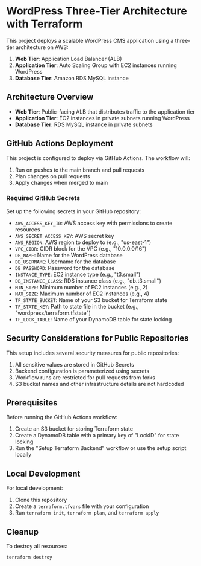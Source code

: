 # WordPress Three-Tier Architecture with Terraform

This project deploys a scalable WordPress CMS application using a three-tier architecture on AWS:

1. **Web Tier**: Application Load Balancer (ALB)
2. **Application Tier**: Auto Scaling Group with EC2 instances running WordPress
3. **Database Tier**: Amazon RDS MySQL instance

## Architecture Overview

- **Web Tier**: Public-facing ALB that distributes traffic to the application tier
- **Application Tier**: EC2 instances in private subnets running WordPress
- **Database Tier**: RDS MySQL instance in private subnets

## GitHub Actions Deployment

This project is configured to deploy via GitHub Actions. The workflow will:

1. Run on pushes to the main branch and pull requests
2. Plan changes on pull requests
3. Apply changes when merged to main

### Required GitHub Secrets

Set up the following secrets in your GitHub repository:

- `AWS_ACCESS_KEY_ID`: AWS access key with permissions to create resources
- `AWS_SECRET_ACCESS_KEY`: AWS secret key
- `AWS_REGION`: AWS region to deploy to (e.g., "us-east-1")
- `VPC_CIDR`: CIDR block for the VPC (e.g., "10.0.0.0/16")
- `DB_NAME`: Name for the WordPress database
- `DB_USERNAME`: Username for the database
- `DB_PASSWORD`: Password for the database
- `INSTANCE_TYPE`: EC2 instance type (e.g., "t3.small")
- `DB_INSTANCE_CLASS`: RDS instance class (e.g., "db.t3.small")
- `MIN_SIZE`: Minimum number of EC2 instances (e.g., 2)
- `MAX_SIZE`: Maximum number of EC2 instances (e.g., 4)
- `TF_STATE_BUCKET`: Name of your S3 bucket for Terraform state
- `TF_STATE_KEY`: Path to state file in the bucket (e.g., "wordpress/terraform.tfstate")
- `TF_LOCK_TABLE`: Name of your DynamoDB table for state locking

## Security Considerations for Public Repositories

This setup includes several security measures for public repositories:

1. All sensitive values are stored in GitHub Secrets
2. Backend configuration is parameterized using secrets
3. Workflow runs are restricted for pull requests from forks
4. S3 bucket names and other infrastructure details are not hardcoded

## Prerequisites

Before running the GitHub Actions workflow:

1. Create an S3 bucket for storing Terraform state
2. Create a DynamoDB table with a primary key of "LockID" for state locking
3. Run the "Setup Terraform Backend" workflow or use the setup script locally

## Local Development

For local development:

1. Clone this repository
2. Create a `terraform.tfvars` file with your configuration
3. Run `terraform init`, `terraform plan`, and `terraform apply`

## Cleanup

To destroy all resources:
```
terraform destroy
```